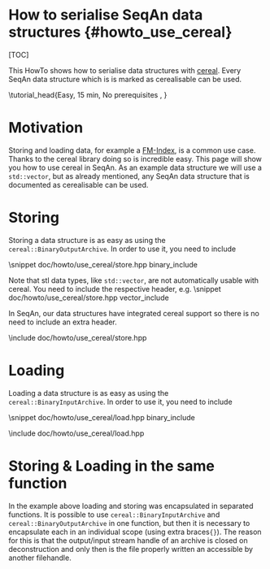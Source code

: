 <!-- SPDX-FileCopyrightText: 2006-2024 Knut Reinert & Freie Universität Berlin
     SPDX-FileCopyrightText: 2016-2024 Knut Reinert & MPI für molekulare Genetik
     SPDX-License-Identifier: CC-BY-4.0
-->

# How to serialise SeqAn data structures {#howto_use_cereal}

[TOC]

This HowTo shows how to serialise data structures with [cereal](https://uscilab.github.io/cereal/). Every SeqAn data
structure which is is marked as cerealisable can be used.

\tutorial_head{Easy, 15 min, No prerequisites , }

# Motivation

Storing and loading data, for example a [FM-Index](https://en.wikipedia.org/wiki/FM-index), is a common use case. Thanks
 to the cereal library doing so is incredible easy.  This page will show you how to use cereal in SeqAn. As an example
data structure we will use a `std::vector`, but as already mentioned, any SeqAn data structure that is documented
as cerealisable can be used.

# Storing

Storing a data structure is as easy as using the `cereal::BinaryOutputArchive`.
In order to use it, you need to include

\snippet doc/howto/use_cereal/store.hpp binary_include

Note that stl data types, like `std::vector`, are not automatically usable with cereal. You need to include the
respective header, e.g.
\snippet doc/howto/use_cereal/store.hpp vector_include

In SeqAn, our data structures have integrated cereal support so there is no need to include an extra header.

\include doc/howto/use_cereal/store.hpp

# Loading

Loading a data structure is as easy as using the `cereal::BinaryInputArchive`.
In order to use it, you need to include

\snippet doc/howto/use_cereal/load.hpp binary_include


\include doc/howto/use_cereal/load.hpp

# Storing & Loading in the same function

In the example above loading and storing was encapsulated in separated functions. It is possible to use
`cereal::BinaryInputArchive` and `cereal::BinaryOutputArchive` in one function, but then it is necessary to encapsulate
each in an individual scope (using extra braces`{}`). The reason for this is that the output/input stream handle of an
archive is closed on deconstruction and only then is the file properly written an accessible by another filehandle.
